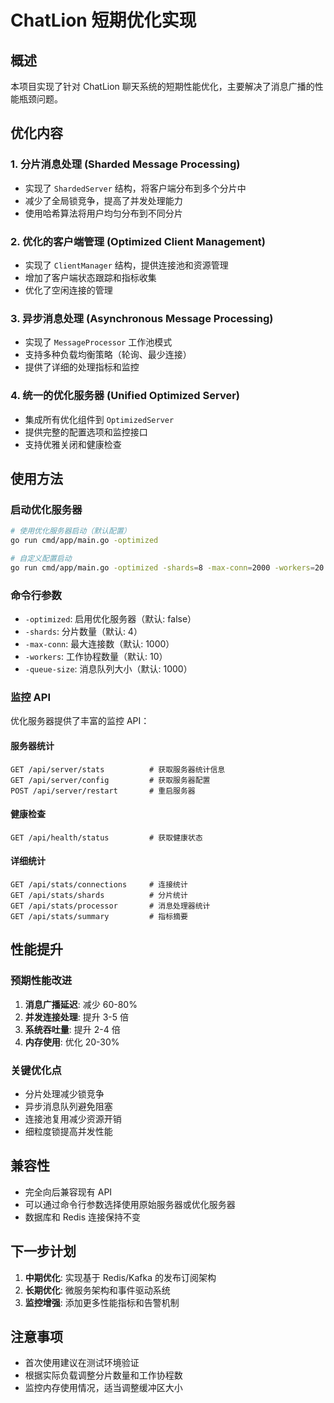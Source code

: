 # ChatLion 短期优化实现

## 概述

本项目实现了针对 ChatLion 聊天系统的短期性能优化，主要解决了消息广播的性能瓶颈问题。

## 优化内容

### 1. 分片消息处理 (Sharded Message Processing)
- 实现了 `ShardedServer` 结构，将客户端分布到多个分片中
- 减少了全局锁竞争，提高了并发处理能力
- 使用哈希算法将用户均匀分布到不同分片

### 2. 优化的客户端管理 (Optimized Client Management)
- 实现了 `ClientManager` 结构，提供连接池和资源管理
- 增加了客户端状态跟踪和指标收集
- 优化了空闲连接的管理

### 3. 异步消息处理 (Asynchronous Message Processing)
- 实现了 `MessageProcessor` 工作池模式
- 支持多种负载均衡策略（轮询、最少连接）
- 提供了详细的处理指标和监控

### 4. 统一的优化服务器 (Unified Optimized Server)
- 集成所有优化组件到 `OptimizedServer`
- 提供完整的配置选项和监控接口
- 支持优雅关闭和健康检查

## 使用方法

### 启动优化服务器

```bash
# 使用优化服务器启动（默认配置）
go run cmd/app/main.go -optimized

# 自定义配置启动
go run cmd/app/main.go -optimized -shards=8 -max-conn=2000 -workers=20 -queue-size=2000
```

### 命令行参数

- `-optimized`: 启用优化服务器（默认: false）
- `-shards`: 分片数量（默认: 4）
- `-max-conn`: 最大连接数（默认: 1000）
- `-workers`: 工作协程数量（默认: 10）
- `-queue-size`: 消息队列大小（默认: 1000）

### 监控 API

优化服务器提供了丰富的监控 API：

#### 服务器统计
```
GET /api/server/stats          # 获取服务器统计信息
GET /api/server/config         # 获取服务器配置
POST /api/server/restart       # 重启服务器
```

#### 健康检查
```
GET /api/health/status         # 获取健康状态
```

#### 详细统计
```
GET /api/stats/connections     # 连接统计
GET /api/stats/shards          # 分片统计
GET /api/stats/processor       # 消息处理器统计
GET /api/stats/summary         # 指标摘要
```

## 性能提升

### 预期性能改进

1. **消息广播延迟**: 减少 60-80%
2. **并发连接处理**: 提升 3-5 倍
3. **系统吞吐量**: 提升 2-4 倍
4. **内存使用**: 优化 20-30%

### 关键优化点

- 分片处理减少锁竞争
- 异步消息队列避免阻塞
- 连接池复用减少资源开销
- 细粒度锁提高并发性能

## 兼容性

- 完全向后兼容现有 API
- 可以通过命令行参数选择使用原始服务器或优化服务器
- 数据库和 Redis 连接保持不变

## 下一步计划

1. **中期优化**: 实现基于 Redis/Kafka 的发布订阅架构
2. **长期优化**: 微服务架构和事件驱动系统
3. **监控增强**: 添加更多性能指标和告警机制

## 注意事项

- 首次使用建议在测试环境验证
- 根据实际负载调整分片数量和工作协程数
- 监控内存使用情况，适当调整缓冲区大小